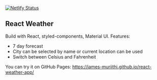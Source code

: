 [![Netlify Status](https://api.netlify.com/api/v1/badges/b6ec4f0a-9701-4911-9dfe-e167a4dccf9d/deploy-status)](https://app.netlify.com/sites/reactweather-app/deploys)
## React Weather

Build with React, styled-components, Material UI.
Features:
* 7 day forecast
* City can be selected by name or current location can be used
* Switch between Celsius and Fahrenheit

You can try it on GitHub Pages: 
https://james-muriithi.github.io/react-weather-app/

